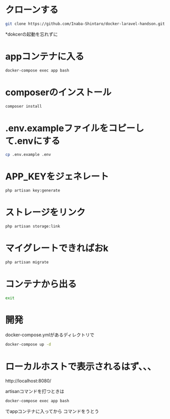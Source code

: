 # クローンする
```bash
git clone https://github.com/Inaba-Shintaro/docker-laravel-handson.git
```
*dokcerの起動を忘れずに

# appコンテナに入る
```bash
docker-compose exec app bash
```

# composerのインストール
```bash
composer install
```

# .env.exampleファイルをコピーして.envにする
```bash
cp .env.example .env
```

# APP_KEYをジェネレート
```bash
php artisan key:generate
```

# ストレージをリンク
```bash
php artisan storage:link
```

# マイグレートできればおk
```bash
php artisan migrate
```

# コンテナから出る
```bash
exit
```

# 開発
docker-compose.ymlがあるディレクトリで
```bash
docker-compose up -d
```

# ローカルホストで表示されるはず、、、
http://localhost:8080/

artisanコマンドを打つときは

```bash
docker-compose exec app bash
```
でappコンテナに入ってから
コマンドをうとう

